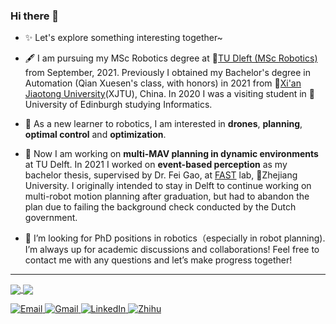 ### Hi there 👋

<!--
**edmundwsy/edmundwsy** is a ✨ _special_ ✨ repository because its `README.md` (this file) appears on your GitHub profile.

Here are some ideas to get you started:

- 🔭 I’m currently s on ...
- 🌱 I’m currently learning ...
- 👯 I’m looking to collaborate on ...
- 🤔 I’m looking for help with ...
- 💬 Ask me about ...
- 📫 How to reach me: ...
- 😄 Pronouns: ...
- ⚡ Fun fact: ...
-->
- ✨ Let's explore something interesting together~
- 🖋️ I am pursuing my MSc Robotics degree at 🏫️[TU Dleft (MSc Robotics)](https://www.tudelft.nl/onderwijs/opleidingen/masters/rb/msc-robotics/) from September, 2021. Previously I obtained my Bachelor's degree in Automation (Qian Xuesen's class, with honors) in 2021 from 🏫️[Xi'an Jiaotong University](http://en.xjtu.edu.cn/)(XJTU), China. In 2020 I was a visiting student in 🏫️University of Edinburgh studying Informatics.

- 🌱 As a new learner to robotics, I am interested in **drones**, **planning**, **optimal control** and **optimization**.
- 🔭 Now I am working on **multi-MAV planning in dynamic environments** at TU Delft.  In 2021 I worked on **event-based perception** as my bachelor thesis, supervised by Dr. Fei Gao, at [FAST](http://www.zju-fast.com/) lab, 🏫️Zhejiang University. I originally intended to stay in Delft to continue working on multi-robot motion planning after graduation, but had to abandon the plan due to failing the background check conducted by the Dutch government.
- 💬 I’m looking for PhD positions in robotics（especially in robot planning). I’m always up for academic discussions and collaborations! Feel free to contact me with any questions and let’s make progress together!


<!-- ### Highlights -->

<!-- Here are some robotics projects I'd like to show you! -->


<!-- | [Fast-Dynamic-Vision](https://github.com/ZJU-FAST-Lab/FAST-Dynamic-Vision) | <img src="./figs/fast-dv.gif" alt="fast-dv" width=400 />  |
|---|---|
|[k-PRM planner](https://github.com/edmundwsy/RO47005-PDM-Final)  | <img src="./figs/kprm.gif" alt="kprm" width=400 /> |
|[RAST corridor planning](https://github.com/edmundwsy/RAST_corridor_planning ) | <img src="./figs/rast.gif" alt="rast" width=400 /> | -->

---
<a href="https://github.com/edmundwsy">
  <img align="center" src="https://github-readme-stats.vercel.app/api?username=edmundwsy&hide_rank=true&count_private=true&show_icons=true&theme=swift&show_icons=true&hide=prs" />
</a>
<a href="https://github.com/edmundwsy">
  <img align="center" src="https://github-readme-stats.vercel.app/api/top-langs/?username=edmundwsy&hide=javascript,html,cmake,tex&layout=compact&theme=swift" />
</a>

<!-- 
![Siyuan's github stats](https://github-readme-stats.vercel.app/api?username=edmundwsy&count_private=true&show_icons=true&hide=prs,contribs&theme=swift)
![Top Langs](https://github-readme-stats.vercel.app/api/top-langs/?username=edmundwsy&hide=javascript,html,cmake,tex&layout=compact&theme=swift)
![wakatime stats](https://github-readme-stats.vercel.app/api/wakatime?username=edmundwsy)
 -->
 
<!--  ![wakatime stats](https://github-readme-stats.vercel.app/api/wakatime?username=edmundwsy&layout=compact&theme=swift) -->
 
<a href="mailto:edmundwsy@outlook.com" target="_blank"><img alt="Email" src="https://img.shields.io/badge/Microsoft_Outlook-0078D4?style=for-the-badge&logo=microsoft-outlook&logoColor=white" />
<a href="mailto:siyuanwu99@gmail.com" target="_blank"><img alt="Gmail" src="https://img.shields.io/badge/Gmail-D14836?style=for-the-badge&logo=gmail&logoColor=white" />
<a href="https://www.linkedin.com/in/siyuanwu99/" target="_blank"><img alt="LinkedIn" src="https://img.shields.io/badge/linkedin-%230077B5.svg?&style=for-the-badge&logo=linkedin&logoColor=white" />
<a href="https://www.zhihu.com/people/eee-28-90" target="_blank"><img alt="Zhihu" src="https://img.shields.io/badge/%E7%9F%A5%E4%B9%8E-0079FF.svg?&style=for-the-badge&logo=zhihu&logoColor=white" />
  
